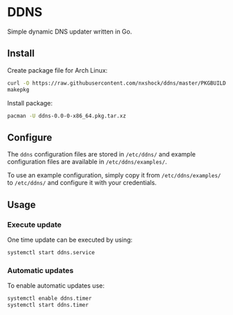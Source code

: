 # DDNS

Simple dynamic DNS updater written in Go.

## Install

Create package file for Arch Linux:

```sh
curl -O https://raw.githubusercontent.com/nxshock/ddns/master/PKGBUILD
makepkg
```

Install package:

```sh
pacman -U ddns-0.0-0-x86_64.pkg.tar.xz
```

## Configure

The `ddns` configuration files are stored in `/etc/ddns/` and example configuration files are available in `/etc/ddns/examples/`.

To use an example configuration, simply copy it from `/etc/ddns/examples/` to `/etc/ddns/` and configure it with your credentials.

## Usage

### Execute update

One time update can be executed by using:

```sh
systemctl start ddns.service
```

### Automatic updates

To enable automatic updates use:

```sh
systemctl enable ddns.timer
systemctl start ddns.timer
```

